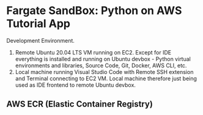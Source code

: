 # Fargate SandBox: Python on AWS Tutorial App

Development Environment.
1. Remote Ubuntu 20.04 LTS VM running on EC2. Except for IDE everything is installed and running on Ubuntu devbox - Python virtual environments and libraries, Source Code, Git, Docker, AWS CLI, etc.
2. Local machine running Visual Studio Code with Remote SSH extension and Terminal connecting to EC2 VM. Local machine therefore just being used as IDE frontend to remote Ubuntu devbox.

## AWS ECR (Elastic Container Registry)